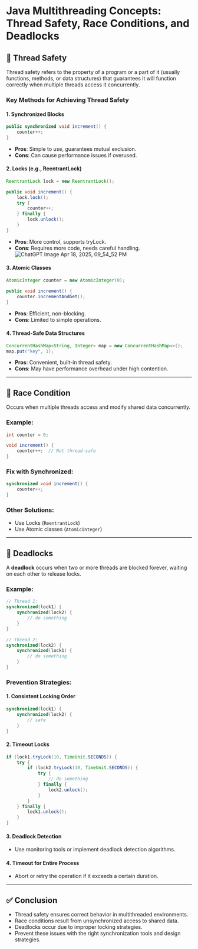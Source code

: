 
# Java Multithreading Concepts: Thread Safety, Race Conditions, and Deadlocks

## 📌 Thread Safety

Thread safety refers to the property of a program or a part of it (usually functions, methods, or data structures) that guarantees it will function correctly when multiple threads access it concurrently.

### Key Methods for Achieving Thread Safety

#### 1. Synchronized Blocks
```java
public synchronized void increment() {
    counter++;
}
```
- **Pros**: Simple to use, guarantees mutual exclusion.
- **Cons**: Can cause performance issues if overused.

#### 2. Locks (e.g., ReentrantLock)
```java
ReentrantLock lock = new ReentrantLock();

public void increment() {
    lock.lock();
    try {
        counter++;
    } finally {
        lock.unlock();
    }
}
```
- **Pros**: More control, supports tryLock.
- **Cons**: Requires more code, needs careful handling.
![ChatGPT Image Apr 18, 2025, 09_54_52 PM](https://github.com/user-attachments/assets/78980122-9969-47cb-82f3-bdcb016a2c1b)


#### 3. Atomic Classes
```java
AtomicInteger counter = new AtomicInteger(0);

public void increment() {
    counter.incrementAndGet();
}
```
- **Pros**: Efficient, non-blocking.
- **Cons**: Limited to simple operations.

#### 4. Thread-Safe Data Structures
```java
ConcurrentHashMap<String, Integer> map = new ConcurrentHashMap<>();
map.put("key", 1);
```
- **Pros**: Convenient, built-in thread safety.
- **Cons**: May have performance overhead under high contention.

---

## 📌 Race Condition

Occurs when multiple threads access and modify shared data concurrently.

### Example:
```java
int counter = 0;

void increment() {
    counter++;  // Not thread-safe
}
```

### Fix with Synchronized:
```java
synchronized void increment() {
    counter++;
}
```

### Other Solutions:
- Use Locks (`ReentrantLock`)
- Use Atomic classes (`AtomicInteger`)

---

## 📌 Deadlocks

A **deadlock** occurs when two or more threads are blocked forever, waiting on each other to release locks.

### Example:
```java
// Thread 1:
synchronized(lock1) {
    synchronized(lock2) {
        // do something
    }
}

// Thread 2:
synchronized(lock2) {
    synchronized(lock1) {
        // do something
    }
}
```

### Prevention Strategies:

#### 1. Consistent Locking Order
```java
synchronized(lock1) {
    synchronized(lock2) {
        // safe
    }
}
```

#### 2. Timeout Locks
```java
if (lock1.tryLock(10, TimeUnit.SECONDS)) {
    try {
        if (lock2.tryLock(10, TimeUnit.SECONDS)) {
            try {
                // do something
            } finally {
                lock2.unlock();
            }
        }
    } finally {
        lock1.unlock();
    }
}
```

#### 3. Deadlock Detection
- Use monitoring tools or implement deadlock detection algorithms.

#### 4. Timeout for Entire Process
- Abort or retry the operation if it exceeds a certain duration.

---

## ✅ Conclusion

- Thread safety ensures correct behavior in multithreaded environments.
- Race conditions result from unsynchronized access to shared data.
- Deadlocks occur due to improper locking strategies.
- Prevent these issues with the right synchronization tools and design strategies.
